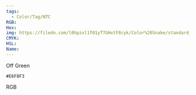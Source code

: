 ```yaml
---
tags:
  - Color/Tag/NTC
RGB:
Hex:
img: https://filedn.com/l0hpzxl1f01yT7GHxtF8cyk/Color%20Snake/standard_csv_to_svg/%23/E6F8F3.svg
CMYK:
HSL:
Name:
---
```

Off Green
```palette
#E6F8F3
```
RGB
